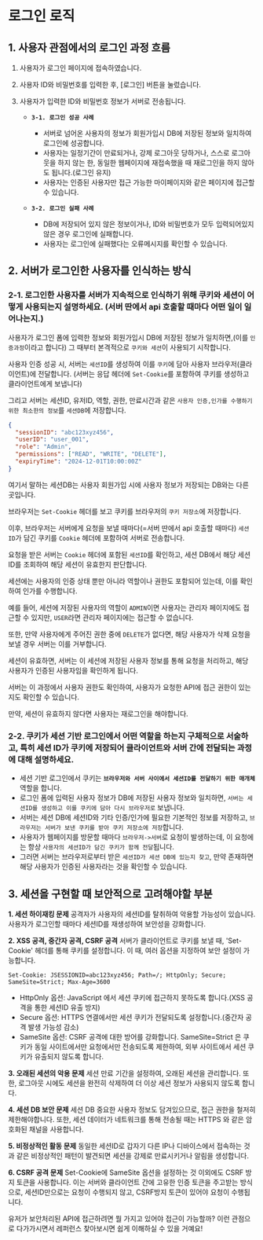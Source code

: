 # 로그인 로직

## 1. 사용자 관점에서의 로그인 과정 흐름
1. 사용자가 로그인 페이지에 접속하였습니다.
2. 사용자 ID와 비밀번호를 입력한 후, [로그인] 버튼을 눌렀습니다.
3. 사용자가 입력한 ID와 비밀번호 정보가 서버로 전송됩니다.

   * **`3-1. 로그인 성공 사례`**
      * 서버로 넘어온 사용자의 정보가 회원가입시 DB에 저장된 정보와 일치하여 로그인에 성공합니다.
      * 사용자는 일정기간이 만료되거나, 강제 로그아웃 당하거나, 스스로 로그아웃을 하지 않는 한, 동일한 웹페이지에 재접속했을 때 재로그인을 하지 않아도 됩니다.(로그인 유지)
      * 사용자는 인증된 사용자만 접근 가능한 마이페이지와 같은 페이지에 접근할 수 있습니다.

   * **`3-2. 로그인 실패 사례`**
      * DB에 저장되어 있지 않은 정보이거나, ID와 비밀번호가 모두 입력되어있지 않은 경우 로그인에 실패합니다.
      * 사용자는 로그인에 실패했다는 오류메시지를 확인할 수 있습니다.

## 2. 서버가 로그인한 사용자를 인식하는 방식
### 2-1. 로그인한 사용자를 서버가 지속적으로 인식하기 위해 쿠키와 세션이 어떻게 사용되는지 설명하세요. (서버 딴에서 api 호출할 때마다 어떤 일이 일어나는지.)

사용자가 로그인 폼에 입력한 정보와 회원가입시 DB에 저장된 정보가 일치하면,(이를 `인증과정`이라고 합니다) 그 때부터 본격적으로 `쿠키와 세션`이 사용되기 시작합니다.

사용자 인증 성공 시, 서버는 `세션ID`를 생성하여 이를 `쿠키`에 담아 사용자 브라우저(클라이언트)에 전달합니다.
(서버는 응답 헤더에 `Set-Cookie`를 포함하여 쿠키를 생성하고 클라이언트에게 보냅니다)

그리고 서버는 세션ID, 유저ID, 역할, 권한, 만료시간과 같은 `사용자 인증,인가를 수행하기 위한 최소한의 정보`를 `세션DB`에 저장합니다.
```json
{
  "sessionID": "abc123xyz456",
  "userID": "user_001",
  "role": "Admin",
  "permissions": ["READ", "WRITE", "DELETE"],
  "expiryTime": "2024-12-01T10:00:00Z"
}
```
여기서 말하는 세션DB는 사용자 회원가입 시에 사용자 정보가 저장되는 DB와는 다른 곳입니다.

브라우저는 `Set-Cookie` 헤더를 보고 쿠키를 브라우저의 `쿠키 저장소`에 저장합니다.

이후, 브라우저는 서버에게 요청을 보낼 때마다(=서버 딴에서 api 호출할 때마다) `세션ID`가 담긴 쿠키를 `Cookie` 헤더에 포함하여 서버로 전송합니다.

요청을 받은 서버는 `Cookie` 헤더에 포함된 `세션ID`를 확인하고, 세션 DB에서 해당 세션ID를 조회하여 해당 세션이 유효한지 판단합니다.

세션에는 사용자의 인증 상태 뿐만 아니라 역할이나 권한도 포함되어 있는데, 이를 확인하여 인가를 수행합니다.

예를 들어, 세션에 저장된 사용자의 역할이 `ADMIN`이면 사용자는 관리자 페이지에도 접근할 수 있지만, `USER`라면 관리자 페이지에는 접근할 수 없습니다.

또한, 만약 사용자에게 주어진 권한 중에 `DELETE`가 없다면, 해당 사용자가 삭제 요청을 보낼 경우 서버는 이를 거부합니다.

세션이 유효하면, 서버는 이 세션에 저장된 사용자 정보를 통해 요청을 처리하고, 해당 사용자가 인증된 사용자임을 확인하게 됩니다.

서버는 이 과정에서 사용자 권한도 확인하여, 사용자가 요청한 API에 접근 권한이 있는지도 확인할 수 있습니다.

만약, 세션이 유효하지 않다면 사용자는 재로그인을 해야합니다.

### 2-2. 쿠키가 세션 기반 로그인에서 어떤 역할을 하는지 구체적으로 서술하고, 특히 세션 ID가 쿠키에 저장되어 클라이언트와 서버 간에 전달되는 과정에 대해 설명하세요.
- 세션 기반 로그인에서 쿠키는 **`브라우저와 서버 사이에서 세션ID를 전달하기 위한 매개체`** 역할을 합니다.
- 로그인 폼에 입력된 사용자 정보가 DB에 저장된 사용자 정보와 일치하면, `서버는 세션ID를 생성하고 이를 쿠키에 담아 다시 브라우저로` 보냅니다.
- 서버는 세션 DB에 세션ID와 기타 인증/인가에 필요한 기본적인 정보를 저장하고, `브라우저는 서버가 보낸 쿠키를 받아 쿠키 저장소에 저장`합니다.
- 사용자가 웹페이지를 방문할 때마다 `브라우저->서버`로 요청이 발생하는데, 이 요청에는 항상 `사용자의 세션ID가 담긴 쿠키가 함께 전달`됩니다.
- 그러면 서버는 브라우저로부터 받은 `세션ID가 세션 DB에 있는지 찾고`, 만약 존재하면 해당 사용자가 인증된 사용자라는 것을 확인할 수 있습니다.

## 3. 세션을 구현할 때 보안적으로 고려해야할 부분
**1. 세션 하이재킹 문제**
공격자가 사용자의 세션ID를 탈취하여 악용할 가능성이 있습니다.
사용자가 로그인할 때마다 세션ID를 재생성하여 보안성을 강화합니다.

**2. XSS 공격, 중간자 공격, CSRF 공격**
서버가 클라이언트로 쿠키를 보낼 때, 'Set-Cookie' 헤더를 통해 쿠키를 설정합니다.
이 때, 여러 옵션을 지정하여 보안 설정이 가능합니다.
```http
Set-Cookie: JSESSIONID=abc123xyz456; Path=/; HttpOnly; Secure; SameSite=Strict; Max-Age=3600
```
- HttpOnly 옵션: JavaScript 에서 세션 쿠키에 접근하지 못하도록 합니다.(XSS 공격을 통한 세션ID 유출 방지)
- Secure 옵션: HTTPS 연결에서만 세션 쿠키가 전달되도록 설정합니다.(중간자 공격 발생 가능성 감소)
- SameSite 옵션: CSRF 공격에 대한 방어를 강화합니다. SameSite=Strict 은 쿠키가 동일 사이트에서만 요청에서만 전송되도록 제한하여, 외부 사이트에서 세션 쿠키가 유출되지 않도록 합니다.

**3. 오래된 세션의 악용 문제**
세션 만료 기간을 설정하여, 오래된 세션을 관리합니다.
또한, 로그아웃 시에도 세션을 완전히 삭제하여 더 이상 세션 정보가 사용되지 않도록 합니다.

**4. 세션 DB 보안 문제**
세션 DB 중요한 사용자 정보도 담겨있으므로, 접근 권한을 철저히 제한해야합니다.
또한, 세션 데이터가 네트워크를 통해 전송될 때는 HTTPS 와 같은 암호화된 채널을 사용합니다.

**5. 비정상적인 활동 문제**
동일한 세션ID로 갑자기 다른 IP나 디바이스에서 접속하는 것과 같은 비정상적인 패턴이 발견되면 세션을 강제로 만료시키거나 알림을 생성합니다.

**6. CSRF 공격 문제**
Set-Cookie에 SameSite 옵션을 설정하는 것 이외에도 CSRF 방지 토큰을 사용합니다.
이는 서버와 클라이언트 간에 고유한 인증 토큰을 주고받는 방식으로, 세션ID만으로는 요청이 수행되지 않고, CSRF방지 토큰이 있어야 요청이 수행됩니다.



유저가 보안처리된 API에 접근하려면 뭘 가지고 있어야 접근이 가능할까?
이런 관점으로 다가가시면서 레퍼런스 찾아보시면 쉽게 이해하실 수 있을 거예요!